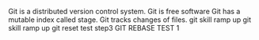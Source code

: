 Git is a distributed version control system.
Git is free software
Git has a mutable index called stage.
Git tracks changes of files.
git skill ramp up 
git skill ramp up 
git reset test step3
GIT REBASE TEST 1
